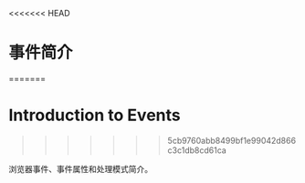<<<<<<< HEAD
# 事件简介
=======
# Introduction to Events
>>>>>>> 5cb9760abb8499bf1e99042d866c3c1db8cd61ca

浏览器事件、事件属性和处理模式简介。
